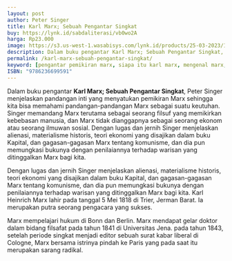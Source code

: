 ```yaml
---
layout: post
author: Peter Singer
title: Karl Marx; Sebuah Pengantar Singkat
buy: https://lynk.id/sabdaliterasi/vb0wo2A
harga: Rp23.000
image: https://s3.us-west-1.wasabisys.com/lynk.id/products/25-03-2023/1679687101613_7420129
description: Dalam buku pengantar Karl Marx; Sebuah Pengantar Singkat, Peter Singer menjelaskan pandangan inti yang menyatukan pemikiran Marx sehingga kita bisa me.
permalink: /karl-marx-sebuah-pengantar-singkat/
keyword: [pengantar pemikiran marx, siapa itu karl marx, mengenal marx, marx, karl marx, buku tentang marx]
ISBN: "9786236699591"
---
```

<p>Dalam buku pengantar <b>Karl Marx; Sebuah Pengantar Singkat</b>, Peter Singer menjelaskan pandangan inti yang menyatukan pemikiran Marx sehingga kita bisa memahami pandangan-pandangan Marx sebagai suatu keutuhan. Singer memandang Marx terutama sebagai seorang filsuf yang memikirkan kebebasan manusia, dan Marx tidak dianggapnya sebagai seorang ekonom atau seorang ilmuwan sosial. Dengan lugas dan jernih Singer menjelaskan alienasi, materialisme historis, teori ekonomi yang disajikan dalam buku Kapital, dan gagasan-gagasan Marx tentang komunisme, dan dia pun memungkasi bukunya dengan penilaiannya terhadap warisan yang ditinggalkan Marx bagi kita.</p><p>Dengan lugas dan jernih Singer menjelaskan alienasi, materialisme historis, teori ekonomi yang disajikan dalam buku Kapital, dan gagasan-gagasan Marx tentang komunisme, dan dia pun memungkasi bukunya dengan penilaiannya terhadap warisan yang ditinggalkan Marx bagi kita. Karl Heinrich Marx lahir pada tanggal 5 Mei 1818 di Trier, Jerman Barat. Ia merupakan putra seorang pengacara yang sukses.&nbsp;</p><p>Marx mempelajari hukum di Bonn dan Berlin. Marx mendapat gelar doktor dalam bidang filsafat pada tahun 1841 di Universitas Jena. pada tahun 1843, setelah periode singkat menjadi editor sebuah surat kabar liberal di Cologne, Marx bersama istrinya pindah ke Paris yang pada saat itu merupakan sarang radikal.</p>
